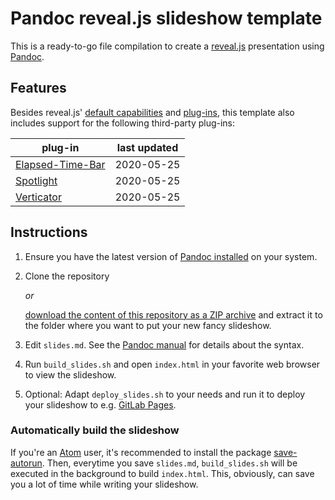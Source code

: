 # Pandoc reveal.js slideshow template

This is a ready-to-go file compilation to create a [reveal.js](https://revealjs.com/) presentation using [Pandoc](https://pandoc.org/).


## Features

Besides reveal.js' [default capabilities](https://revealjs.com/) and [plug-ins](https://revealjs.com/plugins/), this template also includes support for the following third-party plug-ins:

plug-in | last updated
------- | ------------
[Elapsed-Time-Bar](https://github.com/tkrkt/reveal.js-elapsed-time-bar) | 2020-05-25
[Spotlight](https://github.com/denniskniep/reveal.js-plugin-spotlight) | 2020-05-25
[Verticator](https://github.com/Martinomagnifico/reveal.js-verticator) | 2020-05-25


## Instructions

1. Ensure you have the latest version of [Pandoc installed](https://pandoc.org/installing.html) on your system.

2. Clone the repository

    _or_

    [download the content of this repository as a ZIP archive](https://gitlab.com/salim_b/pandoc/reveal.js_tpl/-/archive/master/reveal.js_tpl-master.zip) and extract it to the folder where you want to put your new fancy slideshow.

4. Edit `slides.md`. See the [Pandoc manual](https://pandoc.org/MANUAL.html#producing-slide-shows-with-pandoc) for details about the syntax.

5. Run `build_slides.sh` and open `index.html` in your favorite web browser to view the slideshow.

6. Optional: Adapt `deploy_slides.sh` to your needs and run it to deploy your slideshow to e.g. [GitLab Pages](https://about.gitlab.com/product/pages/).

### Automatically build the slideshow

If you're an [Atom](https://atom.io/) user, it's recommended to install the package [save-autorun](https://atom.io/packages/save-autorun). Then, everytime you save `slides.md`, `build_slides.sh` will be executed in the background to build `index.html`. This, obviously, can save you a lot of time while writing your slideshow.
